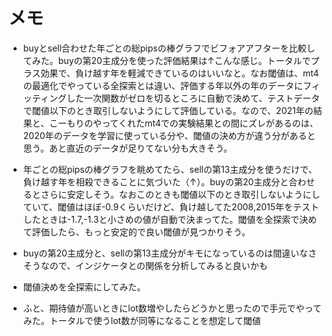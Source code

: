# メモ

- buyとsell合わせた年ごとの総pipsの棒グラフでビフォアアフターを比較してみた。buyの第20主成分を使った評価結果は↑こんな感じ。トータルでプラス効果で、負け越す年を軽減できているのはいいなと。なお閾値は、mt4の最適化でやっている全探索とは違い、評価する年以外の年のデータにフィッティングした一次関数がゼロを切るところに自動で決めて、テストデータで閾値以下のとき取引しないようにして評価している。なので、2021年の結果と、こーもりのやってくれたmt4での実験結果との間にズレがあるのは、2020年のデータを学習に使っている分や、閾値の決め方が違う分があると思う。あと直近のデータが足りてない分も大きそう。

- 年ごとの総pipsの棒グラフを眺めてたら、sellの第13主成分を使うだけで、負け越す年を相殺できることに気づいた（↑）。buyの第20主成分と合わせるとさらに安定しそう。なおこのときも閾値以下のとき取引しないようにしていて、閾値はほぼ-0.9くらいだけど、負け越してた2008,2015年をテストしたときは-1.7,-1.3と小さめの値が自動で決まってた。閾値を全探索で決めて評価したら、もっと安定的で良い閾値が見つかりそう。

- buyの第20主成分と、sellの第13主成分がキモになっているのは間違いなさそうなので、インジケータとの関係を分析してみると良いかも

- 閾値決めを全探索にしてみた。

- ふと、期待値が高いときにlot数増やしたらどうかと思ったので手元でやってみた。トータルで使うlot数が同等になることを想定して閾値
